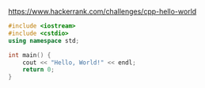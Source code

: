 https://www.hackerrank.com/challenges/cpp-hello-world

```C++
#include <iostream>
#include <cstdio>
using namespace std;

int main() {
    cout << "Hello, World!" << endl;
    return 0;
}
```
